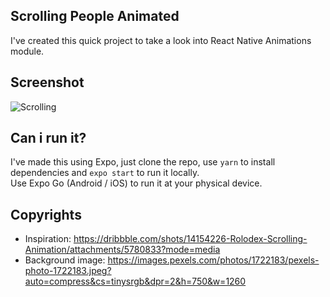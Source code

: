 ## Scrolling People Animated

I've created this quick project to take a look into React Native Animations module.

## Screenshot

![Scrolling](https://github.com/lucianodiisouza/scrolling-people-animated/blob/main/screenshots/screenshot.gif)

## Can i run it?

I've made this using Expo, just clone the repo, use `yarn` to install dependencies and `expo start` to run it locally.
<br />Use Expo Go (Android / iOS) to run it at your physical device.

## Copyrights

- Inspiration: https://dribbble.com/shots/14154226-Rolodex-Scrolling-Animation/attachments/5780833?mode=media
- Background image: https://images.pexels.com/photos/1722183/pexels-photo-1722183.jpeg?auto=compress&cs=tinysrgb&dpr=2&h=750&w=1260
